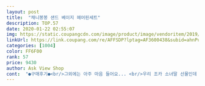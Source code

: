 ```yaml
---
layout: post 
title:  "채니봉봉 샌드 베이지 헤어핀세트" 
description: TOP.57 
date: 2020-01-22 02:55:07 
img: https://static.coupangcdn.com/image/product/image/vendoritem/2019/09/02/5176785369/1761588f-0260-4fa4-8d59-fe483d31cf59.jpg 
linkUrl: https://link.coupang.com/re/AFFSDP?lptag=AF3600438&subid=ahnPublicAsk&pageKey=272450446&itemId=857834601&vendorItemId=5176785369&traceid=V0-113-b3d8a52945eb6d01 
categories: [1004] 
color: FF6F00 
rank: 57 
price: 9430 
author: Ask View Shop 
cont:  "●구매후기●<br/>그외에는 아주 마음 들어요... <br/>우리 조카 소녀딸 선물인데 이쁠것 같아요... <br/>그리고 옷색은 은은한 색옷이 많아 뭐든 잘 어울릴껏같아요!♡♡<br/>상품평을 한참 읽고 평이 너무 좋아서 구매했는데 저렴한 가격만큼 인듯해요.<br/>.<br/>ㅠ<br/>색과 모양 모두 예뻐서 마음에 들어요<br/>아이보리 꽃핀 말고는 다 편하게 쓸수 있을겁니다... <br/>아이보리색 꽃은 뒤면이  숫 많으면 모를까 얇으면 아파할수 있어 조심하게 쓰세요!!!<br/>얇은 원피스같은 쉬폰? 재질이에요<br/>요렇게 불만족으로 상품평 썼다가 딸램 일어났을때 보여주니 너무 좋아하고 5세 딸램 입에서 엄마 전부다 마음에 들어~^^ 라는 말이 ... <br/>ㅋ머리에 꽂아주니 생각보다 너무예쁘네요<br/>자재가 너무 싼티 났는데 신기하게도 머리에 꽂으니 고급져 보인다는... <br/>참 신기함... <br/><br/>재질은 의외인데 약해보이진 않네요<br/>튼튼하게 잘 붙어있어서 떨어질거 같진 않아요<br/>그외에는 아주 마음 들어요... <br/>우리 조카 소녀딸 선물인데 이쁠것 같아요... <br/>그리고 옷색은 은은한 색옷이 많아 뭐든 잘 어울릴껏같아요!♡♡<br/>상품평을 한참 읽고 평이 너무 좋아서 구매했는데 저렴한 가격만큼 인듯해요.<br/>.<br/>ㅠ<br/>색과 모양 모두 예뻐서 마음에 들어요<br/>아이보리 꽃핀 말고는 다 편하게 쓸수 있을겁니다... <br/>아이보리색 꽃은 뒤면이  숫 많으면 모를까 얇으면 아파할수 있어 조심하게 쓰세요!!!<br/>얇은 원피스같은 쉬폰? 재질이에요<br/>요렇게 불만족으로 상품평 썼다가 딸램 일어났을때 보여주니 너무 좋아하고 5세 딸램 입에서 엄마 전부다 마음에 들어~^^ 라는 말이 ... <br/>ㅋ머리에 꽂아주니 생각보다 너무예쁘네요<br/>자재가 너무 싼티 났는데 신기하게도 머리에 꽂으니 고급져 보인다는... <br/>참 신기함... <br/><br/>재질은 의외인데 약해보이진 않네요<br/>튼튼하게 잘 붙어있어서 떨어질거 같진 않아요<br/>" 
---
```

